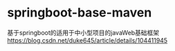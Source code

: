 # springboot-base-maven
基于springboot的适用于中小型项目的javaWeb基础框架
https://blog.csdn.net/duke645/article/details/104411945
